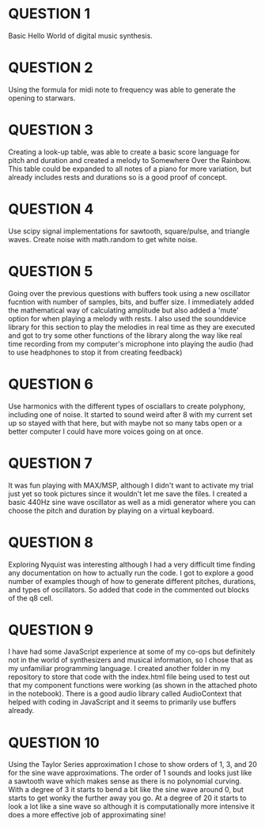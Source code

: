 # QUESTION 1

Basic Hello World of digital music synthesis.

# QUESTION 2

Using the formula for midi note to frequency was able to generate the opening to starwars.

# QUESTION 3

Creating a look-up table, was able to create a basic score language for pitch and duration and created a melody to Somewhere Over the Rainbow. This table could be expanded to all notes of a piano for more variation, but already includes rests and durations so is a good proof of concept.

# QUESTION 4

Use scipy signal implementations for sawtooth, square/pulse, and triangle waves. Create noise with math.random to get white noise.

# QUESTION 5

Going over the previous questions with buffers took using a new oscillator fucntion with number of samples, bits, and buffer size. I immediately added the mathematical way of calculating amplitude but also added a 'mute' option for when playing a melody with rests. I also used the sounddevice library for this section to play the melodies in real time as they are executed and got to try some other functions of the library along the way like real time recording from my computer's microphone into playing the audio (had to use headphones to stop it from creating feedback)

# QUESTION 6

Use harmonics with the different types of osciallars to create polyphony, including one of noise. It started to sound weird after 8 with my current set up so stayed with that here, but with maybe not so many tabs open or a better computer I could have more voices going on at once.

# QUESTION 7

It was fun playing with MAX/MSP, although I didn't want to activate my trial just yet so took pictures since it wouldn't let me save the files. I created a basic 440Hz sine wave oscillator as well as a midi generator where you can choose the pitch and duration by playing on a virtual keyboard.

# QUESTION 8

Exploring Nyquist was interesting although I had a very difficult time finding any documentation on how to actually run the code. I got to explore a good number of examples though of how to generate different pitches, durations, and types of oscillators. So added that code in the commented out blocks of the q8 cell.

# QUESTION 9

I have had some JavaScript experience at some of my co-ops but definitely not in the world of synthesizers and musical information, so I chose that as my unfamiliar programming language. I created another folder in my repository to store that code with the index.html file being used to test out that my component functions were working (as shown in the attached photo in the notebook). There is a good audio library called AudioContext that helped with coding in JavaScript and it seems to primarily use buffers already.

# QUESTION 10

Using the Taylor Series approximation I chose to show orders of 1, 3, and 20 for the sine wave approximations. The order of 1 sounds and looks just like a sawtooth wave which makes sense as there is no polynomial curving. With a degree of 3 it starts to bend a bit like the sine wave around 0, but starts to get wonky the further away you go. At a degree of 20 it starts to look a lot like a sine wave so although it is computationally more intensive it does a more effective job of approximating sine!
